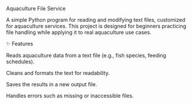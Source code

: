 Aquaculture File Service

A simple Python program for reading and modifying text files, customized for aquaculture services.
This project is designed for beginners practicing file handling while applying it to real aquaculture use cases.

✨ Features

Reads aquaculture data from a text file (e.g., fish species, feeding schedules).

Cleans and formats the text for readability.

Saves the results in a new output file.

Handles errors such as missing or inaccessible files.
